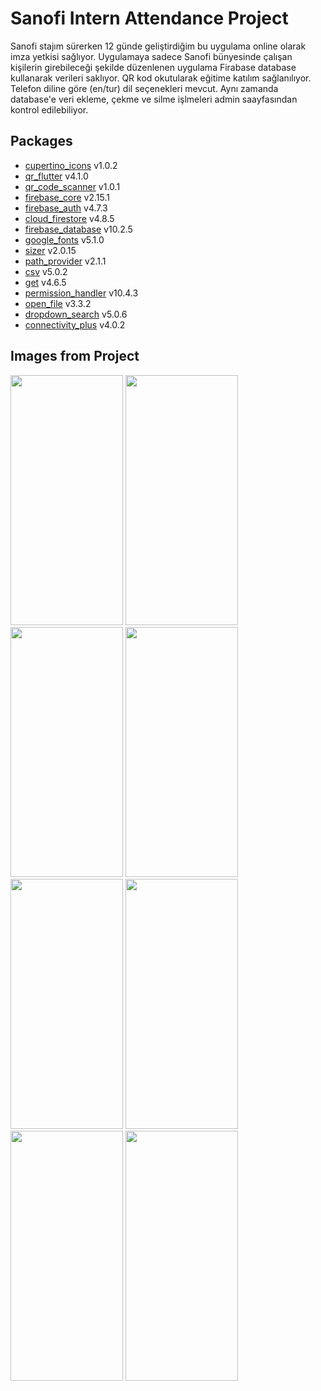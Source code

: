 # Sanofi Intern Attendance Project
Sanofi stajım sürerken 12 günde geliştirdiğim bu uygulama online olarak imza yetkisi sağlıyor. Uygulamaya sadece Sanofi bünyesinde çalışan kişilerin girebileceği şekilde düzenlenen uygulama Firabase database kullanarak verileri saklıyor. QR kod okutularak eğitime katılım sağlanılıyor. Telefon diline göre (en/tur) dil seçenekleri mevcut. Aynı zamanda database'e veri ekleme, çekme ve silme işlmeleri admin saayfasından kontrol edilebiliyor. 

## Packages
- [cupertino_icons](https://pub.dev/packages/cupertino_icons) v1.0.2
- [qr_flutter](https://pub.dev/packages/qr_flutter) v4.1.0
- [qr_code_scanner](https://pub.dev/packages/qr_code_scanner) v1.0.1
- [firebase_core](https://pub.dev/packages/firebase_core) v2.15.1
- [firebase_auth](https://pub.dev/packages/firebase_auth) v4.7.3
- [cloud_firestore](https://pub.dev/packages/cloud_firestore) v4.8.5
- [firebase_database](https://pub.dev/packages/firebase_database) v10.2.5
- [google_fonts](https://pub.dev/packages/google_fonts) v5.1.0
- [sizer](https://pub.dev/packages/sizer) v2.0.15
- [path_provider](https://pub.dev/packages/path_provider) v2.1.1
- [csv](https://pub.dev/packages/csv) v5.0.2
- [get](https://pub.dev/packages/get) v4.6.5
- [permission_handler](https://pub.dev/packages/permission_handler) v10.4.3
- [open_file](https://pub.dev/packages/open_file) v3.3.2
- [dropdown_search](https://pub.dev/packages/dropdown_search) v5.0.6
- [connectivity_plus](https://pub.dev/packages/connectivity_plus) v4.0.2

## Images from Project

<img src="https://github.com/ibrahimcerkezoglu/sanofi_main/assets/126337225/a7ea1825-fc00-41e5-aa57-f85b9efea915" width = "180" height = "400">
<img src="https://github.com/ibrahimcerkezoglu/sanofi_main/assets/126337225/066add38-a0c6-46bd-891c-80c5b54f039b" width="180" height="400">
<img src="https://github.com/ibrahimcerkezoglu/sanofi_main/assets/126337225/6f1dc7e1-45ec-49ae-b0dd-7a5a1e7360de" width = "180" height = "400">
<img src="https://github.com/ibrahimcerkezoglu/sanofi_main/assets/126337225/7c3d1218-2f85-4baf-8fa8-bca508ecbefc" width = "180" height = "400">
<img src="https://github.com/ibrahimcerkezoglu/sanofi_main/assets/126337225/e7e05be0-b4d6-4381-966e-64cb9e64879a" width = "180" height = "400">
<img src="https://github.com/ibrahimcerkezoglu/sanofi_main/assets/126337225/0b7aec50-b590-4fcf-92d1-76802df6b336" width = "180" height = "400">
<img src="https://github.com/ibrahimcerkezoglu/sanofi_main/assets/126337225/6306177e-26ac-4642-a689-5637c9ee2b95" width = "180" height = "400">
<img src="https://github.com/ibrahimcerkezoglu/sanofi_main/assets/126337225/c68756c1-ce3a-460d-bdc7-c416c25d4f0b" width = "180" height = "400">
